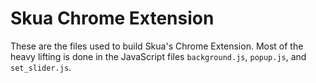 Skua Chrome Extension
=====================

These are the files used to build Skua's Chrome Extension. Most of the heavy
lifting is done in the JavaScript files `background.js`, `popup.js`, and
`set_slider.js`.
